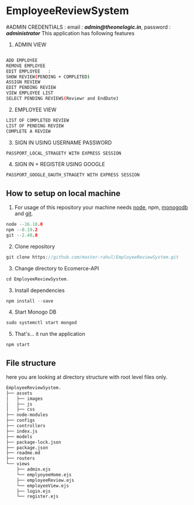 # EmployeeReviewSystem
#ADMIN CREDENTIALS : email : **_admin@theonelogic.in_**, password : **_administrator_**
This application has following features 
1. ADMIN VIEW
```sh

ADD EMPLOYEE 
REMOVE EMPLOYEE  
EDIT EMPLOYEE   :
SHOW REVIEW(PENDING + COMPLETED)  
ASSIGN REVIEW  
EDIT PENDING REVIEW  
VIEW EMPLOYEE LIST   
SELECT PENDING REVIEWS(Reviewr and EndDate) 
```
2. EMPLOYEE VIEW
```sh
LIST OF COMPLETED REVIEW
LIST OF PENDING REVIEW
COMPLETE A REVIEW
```
3. SIGN IN USING USERNAME PASSWORD
```sh
PASSPORT_LOCAL_STRAGETY WITH EXPRESS SESSION
```
4. SIGN IN + REGISTER USING GOOGLE
```sh
PASSPORT_GOOGLE_OAUTH_STRAGETY WITH EXPRESS SESSION
```


## How to setup on local machine
1. For usage of this repository your machine needs [node](https://nodejs.org/en/), npm, [monogodb](https://docs.mongodb.com/manual/installation/) and [git](https://git-scm.com/downloads). 
```go
node --16.18.0
npm --8.19.2
git --2.40.0
```
2.  Clone  repository
```go
git clone https://github.com/master-rahul/EmployeeReviewSystem.git
```
3. Change directory to Ecomerce-API
```go
cd EmployeeReviewSystem.
```

3. Install dependencies
```go
npm install --save
```
4. Start Monogo DB
```go
sudo systemctl start mongod
```
5. That's... it  run the application
```go
npm start
```

## File structure
here you are looking at directory structure with root level files only.
```sh
EmployeeReviewSystem.
├── assets
│   ├── images
│   ├── js
│   ├── css
├── node-modules
├── configs
├── controllers
├── index.js
├── models
├── package-lock.json
├── package.json
├── readme.md
├── routers
└── views
    ├── admin.ejs
    └── emplyoyeeHome.ejs
    ├── employeeReview.ejs
    └── employeeView.ejs
    ├── login.ejs
    └── register.ejs    
```



